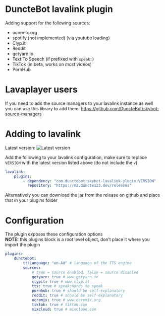 # DuncteBot lavalink plugin

Adding support for the following sources:
- ocremix.org
- spotify (not implemented) (via youtube loading)
- Clyp.it
- Reddit
- getyarn.io
- Text To Speech (if prefixed with `speak:`)
- TikTok (in beta, works on _most_ videos)
- PornHub

# Lavaplayer users
If you need to add the source managers to your lavalink instance as well you can use this library to add them: https://github.com/DuncteBot/skybot-source-managers

# Adding to lavalink

Latest version: ![Latest version][VERSION]

Add the following to your lavalink configuration, make sure to replace `VERSION` with the latest version listed above (do not include the `v`).
```yml
lavalink:
    plugins:
        - dependency: "com.dunctebot:skybot-lavalink-plugin:VERSION"
          repository: "https://m2.duncte123.dev/releases"
```

Alternatively you can download the jar from the release on github and place that in your plugins folder

# Configuration
The plugin exposes these configuration options
<br><b>NOTE:</b> this plugins block is a root level object, don't place it where you import the plugin
```yml
plugins:
    dunctebot:
        ttsLanguage: "en-AU" # language of the TTS engine
        sources:
            # true = source enabled, false = source disabled
            getyarn: true # www.getyarn.io
            clypit: true # www.clyp.it
            tts: true # speak:Words to speak
            pornhub: true # should be self-explanatory
            reddit: true # should be self-explanatory
            ocremix: true # www.ocremix.org
            tiktok: true # tiktok.com
            mixcloud: true # mixcloud.com
```

[VERSION]: https://img.shields.io/maven-metadata/v?metadataUrl=https%3A%2F%2Fm2.duncte123.dev%2Freleases%2Fcom%2Fdunctebot%2Fskybot-lavalink-plugin%2Fmaven-metadata.xml